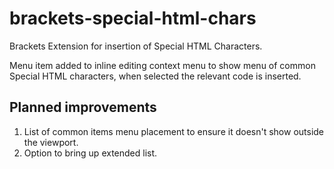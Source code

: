brackets-special-html-chars
===========================

Brackets Extension for insertion of Special HTML Characters.

Menu item added to inline editing context menu to show menu of common Special HTML characters, when selected the relevant code is inserted.

## Planned improvements

1. List of common items menu placement to ensure it doesn't show outside the viewport.
2. Option to bring up extended list.
